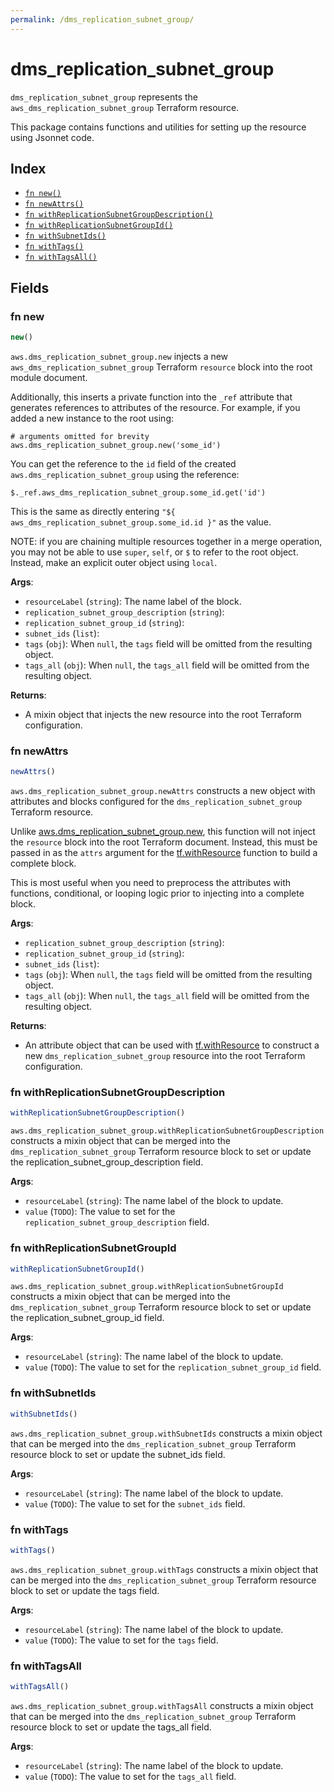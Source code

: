 ```yaml
---
permalink: /dms_replication_subnet_group/
---
```


# dms_replication_subnet_group

`dms_replication_subnet_group` represents the `aws_dms_replication_subnet_group` Terraform resource.



This package contains functions and utilities for setting up the resource using Jsonnet code.


## Index

* [`fn new()`](#fn-new)
* [`fn newAttrs()`](#fn-newattrs)
* [`fn withReplicationSubnetGroupDescription()`](#fn-withreplicationsubnetgroupdescription)
* [`fn withReplicationSubnetGroupId()`](#fn-withreplicationsubnetgroupid)
* [`fn withSubnetIds()`](#fn-withsubnetids)
* [`fn withTags()`](#fn-withtags)
* [`fn withTagsAll()`](#fn-withtagsall)

## Fields

### fn new

```ts
new()
```


`aws.dms_replication_subnet_group.new` injects a new `aws_dms_replication_subnet_group` Terraform `resource`
block into the root module document.

Additionally, this inserts a private function into the `_ref` attribute that generates references to attributes of the
resource. For example, if you added a new instance to the root using:

    # arguments omitted for brevity
    aws.dms_replication_subnet_group.new('some_id')

You can get the reference to the `id` field of the created `aws.dms_replication_subnet_group` using the reference:

    $._ref.aws_dms_replication_subnet_group.some_id.get('id')

This is the same as directly entering `"${ aws_dms_replication_subnet_group.some_id.id }"` as the value.

NOTE: if you are chaining multiple resources together in a merge operation, you may not be able to use `super`, `self`,
or `$` to refer to the root object. Instead, make an explicit outer object using `local`.

**Args**:
  - `resourceLabel` (`string`): The name label of the block.
  - `replication_subnet_group_description` (`string`): 
  - `replication_subnet_group_id` (`string`): 
  - `subnet_ids` (`list`): 
  - `tags` (`obj`):  When `null`, the `tags` field will be omitted from the resulting object.
  - `tags_all` (`obj`):  When `null`, the `tags_all` field will be omitted from the resulting object.

**Returns**:
- A mixin object that injects the new resource into the root Terraform configuration.


### fn newAttrs

```ts
newAttrs()
```


`aws.dms_replication_subnet_group.newAttrs` constructs a new object with attributes and blocks configured for the `dms_replication_subnet_group`
Terraform resource.

Unlike [aws.dms_replication_subnet_group.new](#fn-dmsreplicationsubnetgroupnew), this function will not inject the `resource`
block into the root Terraform document. Instead, this must be passed in as the `attrs` argument for the
[tf.withResource](https://github.com/tf-libsonnet/core/tree/main/docs#fn-withresource) function to build a complete block.

This is most useful when you need to preprocess the attributes with functions, conditional, or looping logic prior to
injecting into a complete block.

**Args**:
  - `replication_subnet_group_description` (`string`): 
  - `replication_subnet_group_id` (`string`): 
  - `subnet_ids` (`list`): 
  - `tags` (`obj`):  When `null`, the `tags` field will be omitted from the resulting object.
  - `tags_all` (`obj`):  When `null`, the `tags_all` field will be omitted from the resulting object.

**Returns**:
  - An attribute object that can be used with [tf.withResource](https://github.com/tf-libsonnet/core/tree/main/docs#fn-withresource) to construct a new `dms_replication_subnet_group` resource into the root Terraform configuration.


### fn withReplicationSubnetGroupDescription

```ts
withReplicationSubnetGroupDescription()
```

`aws.dms_replication_subnet_group.withReplicationSubnetGroupDescription` constructs a mixin object that can be merged into the `dms_replication_subnet_group`
Terraform resource block to set or update the replication_subnet_group_description field.



**Args**:
  - `resourceLabel` (`string`): The name label of the block to update.
  - `value` (`TODO`): The value to set for the `replication_subnet_group_description` field.


### fn withReplicationSubnetGroupId

```ts
withReplicationSubnetGroupId()
```

`aws.dms_replication_subnet_group.withReplicationSubnetGroupId` constructs a mixin object that can be merged into the `dms_replication_subnet_group`
Terraform resource block to set or update the replication_subnet_group_id field.



**Args**:
  - `resourceLabel` (`string`): The name label of the block to update.
  - `value` (`TODO`): The value to set for the `replication_subnet_group_id` field.


### fn withSubnetIds

```ts
withSubnetIds()
```

`aws.dms_replication_subnet_group.withSubnetIds` constructs a mixin object that can be merged into the `dms_replication_subnet_group`
Terraform resource block to set or update the subnet_ids field.



**Args**:
  - `resourceLabel` (`string`): The name label of the block to update.
  - `value` (`TODO`): The value to set for the `subnet_ids` field.


### fn withTags

```ts
withTags()
```

`aws.dms_replication_subnet_group.withTags` constructs a mixin object that can be merged into the `dms_replication_subnet_group`
Terraform resource block to set or update the tags field.



**Args**:
  - `resourceLabel` (`string`): The name label of the block to update.
  - `value` (`TODO`): The value to set for the `tags` field.


### fn withTagsAll

```ts
withTagsAll()
```

`aws.dms_replication_subnet_group.withTagsAll` constructs a mixin object that can be merged into the `dms_replication_subnet_group`
Terraform resource block to set or update the tags_all field.



**Args**:
  - `resourceLabel` (`string`): The name label of the block to update.
  - `value` (`TODO`): The value to set for the `tags_all` field.
